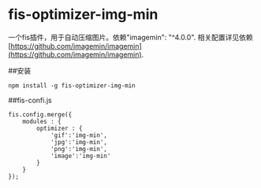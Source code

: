 fis-optimizer-img-min
=====

一个fis插件，用于自动压缩图片。依赖"imagemin": "^4.0.0".
相关配置详见依赖[https://github.com/imagemin/imagemin](https://github.com/imagemin/imagemin).

##安装
```
npm install -g fis-optimizer-img-min
```

##fis-confi.js
```
fis.config.merge({
    modules : {
        optimizer : {
            'gif':'img-min',
            'jpg':'img-min',
            'png':'img-min',
            'image':'img-min'
        }
    }
});
```




